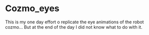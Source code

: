 # Cozmo_eyes
This is my one day effort o replicate the eye animations of the robot cozmo... But at the end of the day I did not know what to do with it.
